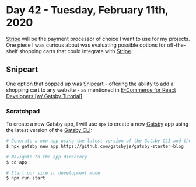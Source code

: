 # Day 42 - Tuesday, February 11th, 2020

[Stripe](https://stripe.com) will be the payment processor of choice I want to use for my projects. One piece I was curious about was evaluating possible options for off-the-shelf shopping carts that could integrate with [Stripe](https://stripe.com).

## Snipcart

One option that popped up was [Snipcart](https://snipcart.com) - offering the ability to add a shopping cart to any website - as mentioned in [E-Commerce for React Developers [w/ Gatsby Tutorial]](https://snipcart.com/blog/react-ecommerce-gatsby-tutorial)

### Scratchpad

To create a new Gatsby app, I will use `npx` to create a new [Gatsby](https://www.gatsbyjs.com) app using the latest version of the [Gatsby CLI](https://www.gatsbyjs.com):

```sh
# Generate a new app using the latest version of the Gatsby CLI and the Gatsby Starter Blog template
$ npx gatsby new app https://github.com/gatsbyjs/gatsby-starter-blog

# Navigate to the app directory
$ cd app

# Start our site in development mode
$ npm run start
```
